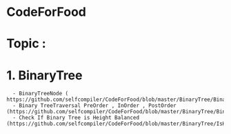 # CodeForFood

# Topic :
  
 # 1. BinaryTree
  
      - BinaryTreeNode ( https://github.com/selfcompiler/CodeForFood/blob/master/BinaryTree/BinaryTreeNode.java)
      - Binary TreeTraversal PreOrder , InOrder , PostOrder (https://github.com/selfcompiler/CodeForFood/blob/master/BinaryTree/BinaryTreeTraversal.java)
      - Check If Binary Tree is Height Balanced (https://github.com/selfcompiler/CodeForFood/blob/master/BinaryTree/IsHeightBalanceBinaryTree.java)
  
  
